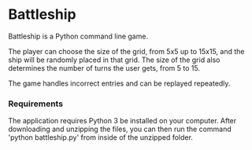 # Battleship

Battleship is a Python command line game.

The player can choose the size of the grid, from 5x5 up to 15x15, and the ship will be randomly placed in that grid. The size of the grid also determines the number of turns the user gets, from 5 to 15.

The game handles incorrect entries and can be replayed repeatedly.

### Requirements
The application requires Python 3 be installed on your computer. After downloading and unzipping the files, you can then run the command 'python battleship.py' from inside of the unzipped folder.